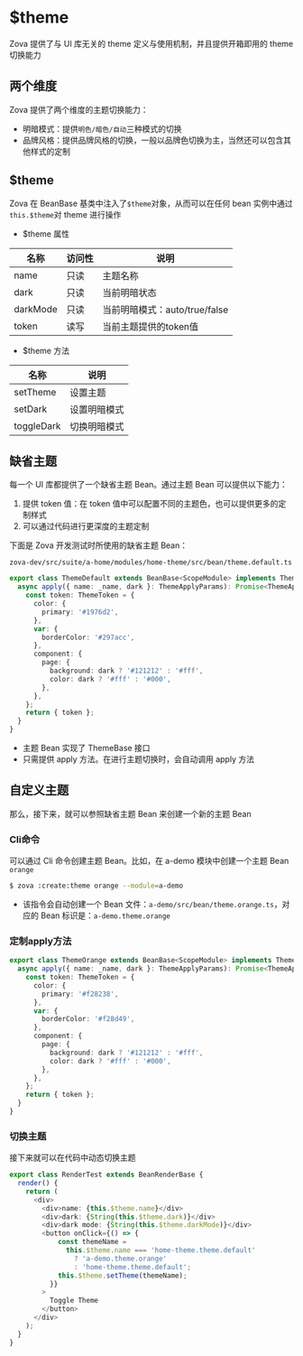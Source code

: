 # $theme

Zova 提供了与 UI 库无关的 theme 定义与使用机制，并且提供开箱即用的 theme 切换能力

## 两个维度

Zova 提供了两个维度的主题切换能力：

- 明暗模式：提供`明色/暗色/自动`三种模式的切换
- 品牌风格：提供品牌风格的切换，一般以品牌色切换为主，当然还可以包含其他样式的定制

## $theme

Zova 在 BeanBase 基类中注入了`$theme`对象，从而可以在任何 bean 实例中通过`this.$theme`对 theme 进行操作

- $theme 属性

| 名称     | 访问性 | 说明                          |
| -------- | ------ | ----------------------------- |
| name     | 只读   | 主题名称                      |
| dark     | 只读   | 当前明暗状态                  |
| darkMode | 只读   | 当前明暗模式：auto/true/false |
| token    | 读写   | 当前主题提供的token值         |

- $theme 方法

| 名称       | 说明         |
| ---------- | ------------ |
| setTheme   | 设置主题     |
| setDark    | 设置明暗模式 |
| toggleDark | 切换明暗模式 |

## 缺省主题

每一个 UI 库都提供了一个缺省主题 Bean。通过主题 Bean 可以提供以下能力：

1. 提供 token 值：在 token 值中可以配置不同的主题色，也可以提供更多的定制样式
2. 可以通过代码进行更深度的主题定制

下面是 Zova 开发测试时所使用的缺省主题 Bean：

`zova-dev/src/suite/a-home/modules/home-theme/src/bean/theme.default.ts`

```typescript
export class ThemeDefault extends BeanBase<ScopeModule> implements ThemeBase {
  async apply({ name: _name, dark }: ThemeApplyParams): Promise<ThemeApplyResult> {
    const token: ThemeToken = {
      color: {
        primary: '#1976d2',
      },
      var: {
        borderColor: '#297acc',
      },
      component: {
        page: {
          background: dark ? '#121212' : '#fff',
          color: dark ? '#fff' : '#000',
        },
      },
    };
    return { token };
  }
}
```

- 主题 Bean 实现了 ThemeBase 接口
- 只需提供 apply 方法。在进行主题切换时，会自动调用 apply 方法

## 自定义主题

那么，接下来，就可以参照缺省主题 Bean 来创建一个新的主题 Bean

### Cli命令

可以通过 Cli 命令创建主题 Bean。比如，在 a-demo 模块中创建一个主题 Bean `orange`

```bash
$ zova :create:theme orange --module=a-demo
```

- 该指令会自动创建一个 Bean 文件：`a-demo/src/bean/theme.orange.ts`，对应的 Bean 标识是：`a-demo.theme.orange`

### 定制apply方法

```typescript
export class ThemeOrange extends BeanBase<ScopeModule> implements ThemeBase {
  async apply({ name: _name, dark }: ThemeApplyParams): Promise<ThemeApplyResult> {
    const token: ThemeToken = {
      color: {
        primary: '#f28238',
      },
      var: {
        borderColor: '#f28d49',
      },
      component: {
        page: {
          background: dark ? '#121212' : '#fff',
          color: dark ? '#fff' : '#000',
        },
      },
    };
    return { token };
  }
}
```

### 切换主题

接下来就可以在代码中动态切换主题

```typescript
export class RenderTest extends BeanRenderBase {
  render() {
    return (
      <div>
        <div>name: {this.$theme.name}</div>
        <div>dark: {String(this.$theme.dark)}</div>
        <div>dark mode: {String(this.$theme.darkMode)}</div>
        <button onClick={() => {
            const themeName =
              this.$theme.name === 'home-theme.theme.default'
                ? 'a-demo.theme.orange'
                : 'home-theme.theme.default';
            this.$theme.setTheme(themeName);
          }}
        >
          Toggle Theme
        </button>
      </div>
    );
  }
}
```
